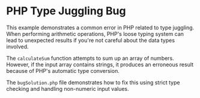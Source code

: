# PHP Type Juggling Bug
This example demonstrates a common error in PHP related to type juggling. When performing arithmetic operations, PHP's loose typing system can lead to unexpected results if you're not careful about the data types involved.

The `calculateSum` function attempts to sum up an array of numbers. However, if the input array contains strings, it produces an erroneous result because of PHP's automatic type conversion.

The `bugSolution.php` file demonstrates how to fix this using strict type checking and handling non-numeric input values. 